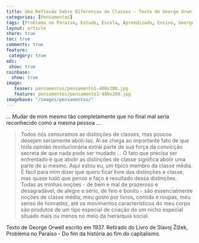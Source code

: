 ```yaml
---
title: Uma Reflexão Sobre Diferenças de Classes - Texto de George Orwell.
categories: [Pensamentos]
tags: [Problema no Paraíso, Estudo, Escola, Aprendizado, Ensino, George Orwell, Zizeque, Filosofia, Classes, Classismo, Pensamento, Reflexão, Sociedade, Mudanças, Slavoj Žižek, 1937]
layout: article
share: true
toc: true
comments: true
feature: 
 category: true
ads: 
 show: true
coinbase:
  show: true
image:
   teaser: pensamentos/pensamento1-400x200.jpg
   feature: pensamentos/pensamento1-400x200.jpg
imagebase: "/images/pensamentos/"
---
```


... Mudar de mim mesmo tão completamente que no final mal seria reconhecido como a mesma pessoa ...

<!--more-->

> Todos nós censuramos as distinções de classes, mas poucos desejam seriamente aboli-las. Ai se chega ao importante fato de que toda opinião revolucionária extrai parte de sua força da convicção secreta de que nada pode ser mudado ... O fato que precisa ser enfrentado é que abolir as distinções de classe significa abolir uma parte de si mesmo. Aqui estou eu, um típico membro da classe média. É fácil para mim dizer que quero ficar livre das distinções e classe, mas quase tudo que penso e faço é resultado dessa distinções. Todas as minhas noções - de bem e mal de prazeroso e desagradável, de alegre e sério, de feio e bonito - são essencialmente noções de classe média; meu gosto por livros, comida e roupas, meu senso de honradez, até os movimentos característicos do meu corpo são produtos de um tipo especial de criação de um nicho especial situado mais ou menos no meio da hierarquia social.

Texto de George Orwell escrito em 1937. Retirado do Livro de Slavoj Žižek, Problema no Paraíso - Do fim da história ao fim do capitalismo.